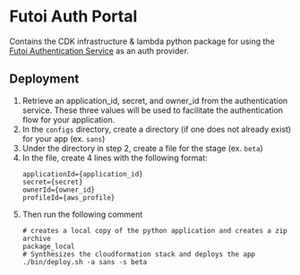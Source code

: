# Futoi Auth Portal

Contains the CDK infrastructure & lambda python package for using the [Futoi Authentication Service](https://github.com/RyanSharp/FutoiAuth) as an auth provider.

## Deployment

1. Retrieve an application_id, secret, and owner_id from the authentication service.  These three values will be used to facilitate the authentication flow for your application.
2. In the `configs` directory, create a directory (if one does not already exist) for your app (ex. `sans`)
3. Under the directory in step 2, create a file for the stage (ex. `beta`)
4. In the file, create 4 lines with the following format:
    ```
    applicationId={application_id}
    secret={secret}
    ownerId={owner_id}
    profileId={aws_profile}
    ```
5. Then run the following comment
    ```
    # creates a local copy of the python application and creates a zip archive
    package_local
    # Synthesizes the cloudformation stack and deploys the app
    ./bin/deploy.sh -a sans -s beta
    ```
